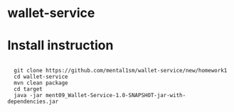 # wallet-service

<H1>Install instruction</H1>
<code>
  git clone https://github.com/mental1sm/wallet-service/new/homework1
  cd wallet-service
  mvn clean package
  cd target
  java -jar ment09_Wallet-Service-1.0-SNAPSHOT-jar-with-dependencies.jar
</code>
